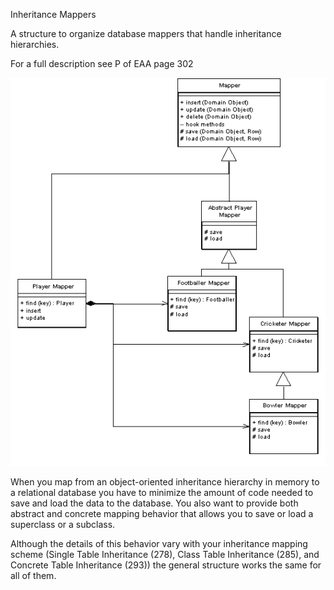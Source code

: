 ﻿Inheritance Mappers

A structure to organize database mappers that handle inheritance hierarchies.

For a full description see P of EAA page 302

![File](file.png) 

When you map from an object-oriented inheritance hierarchy in memory to a relational database you have to minimize the amount of code needed to save and load the data to the database. You also want to provide both abstract and concrete mapping behavior that allows you to save or load a superclass or a subclass.

Although the details of this behavior vary with your inheritance mapping scheme (Single Table Inheritance (278), Class Table Inheritance (285), and Concrete Table Inheritance (293)) the general structure works the same for all of them.